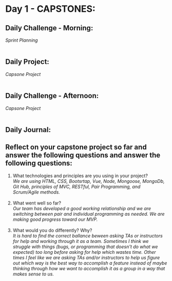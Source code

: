 # Day 1 - CAPSTONES:

## Daily Challenge - Morning:

_Sprint Planning_
<br> <br>

## Daily Project:

_Capsone Project_
<br> <br>

## Daily Challenge - Afternoon:

_Capsone Project_
<br> <br>

## Daily Journal:

## Reflect on your capstone project so far and answer the following questions and answer the following questions:

1. What technologies and principles are you using in your project? <br>
   _We are using HTML, CSS, Bootsrtap, Vue, Node, Mongoose, MongoDb, Git Hub, principles of MVC, RESTful, Pair Programming, and Scrum/Agile methods._ <br>
   <br>
2. What went well so far? <br>
   _Our team has developed a good working relationship and we are switching between pair and individual programming as needed. We are making good progress toward our MVP._ <br>
   <br>
3. What would you do differently? Why? <br>
   _It is hard to find the correct ballance beween asking TAs or instructors for help and working through it as a team. Sometimes I think we struggle with things (bugs, or programming that doesn't do what we expected) too long before asking for help which wastes time. Other times I feel like we are asking TAs and/or instructors to help us figure out which way is the best way to accomplish a feature instead of maybe thinking through how we want to accomplish it as a group in a way that makes sense to us._ <br>
